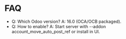 # FAQ

- Q: Which Odoo version? A: 16.0 (OCA/OCB packaged).
- Q: How to enable? A: Start server with --addon account_move_auto_post_ref or install in UI.
